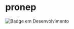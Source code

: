 # pronep
![Badge em Desenvolvimento](http://img.shields.io/static/v1?label=STATUS&amp;message=DESENVOLVIMENTO&amp;color=RED&amp;style=for-the-badge)
